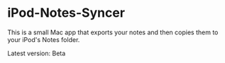 # iPod-Notes-Syncer
This is a small Mac app that exports your notes and then copies them to your iPod's Notes folder.

Latest version: Beta
